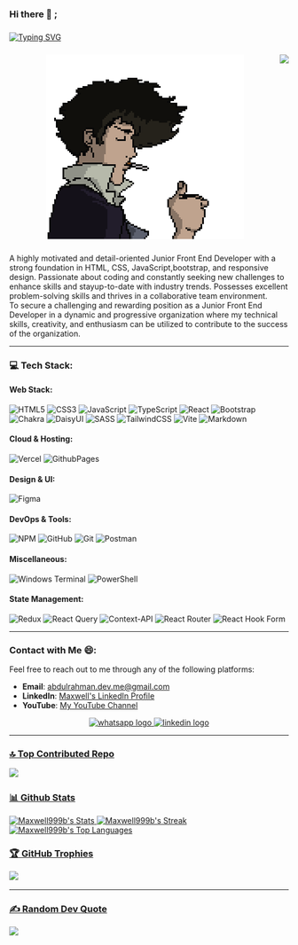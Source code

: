 ### Hi there 👋 ;

###

[![Typing SVG](https://readme-typing-svg.demolab.com?font=Fira+Code&duration=2000&pause=500&color=FF6E96&background=E9FF0700&random=false&width=435&lines=I'm+Abdulrahman+Ahmed;Web+Developer;%3Asmile%3A+live+is+short.+%5E%5E)](https://git.io/typing-svg)

###

<div align="center">
    <span align="right">
<img src="https://komarev.com/ghpvc/?username=Maxwell999b&&style=flat-square" align="right" />
</span>
  <img height="auto" width ="auto"src="https://github.com/Maxwell999b/Assets-files/blob/main/gifs/ezgif.com-gif-maker.gif"  />
</div>

###

<p align="left">A highly motivated and detail-oriented Junior Front End Developer with a strong foundation in HTML, CSS, JavaScript,bootstrap, and responsive design. Passionate about coding and constantly seeking new challenges to enhance skills and stayup-to-date with industry trends. Possesses excellent problem-solving skills and thrives in a collaborative team environment.<br>To secure a challenging and rewarding position as a Junior Front End Developer in a dynamic and progressive organization where my technical skills, creativity, and enthusiasm can be utilized to contribute to the success of the organization.</p>

---
### 💻 Tech Stack:

#### Web Stack:

![HTML5](https://img.shields.io/badge/html5-%23E34F26.svg?style=plastic&logo=html5&logoColor=white) ![CSS3](https://img.shields.io/badge/css3-%231572B6.svg?style=plastic&logo=css3&logoColor=white) ![JavaScript](https://img.shields.io/badge/javascript-%23323330.svg?style=plastic&logo=javascript&logoColor=%23F7DF1E) ![TypeScript](https://img.shields.io/badge/typescript-%23007ACC.svg?style=plastic&logo=typescript&logoColor=white) ![React](https://img.shields.io/badge/react-%2320232a.svg?style=plastic&logo=react&logoColor=%2361DAFB) <!-- ![Angular](https://img.shields.io/badge/angular-%23DD0031.svg?style=plastic&logo=angular&logoColor=white)  ![Vue.js](https://img.shields.io/badge/vue.js-%2335495e.svg?style=plastic&logo=vuedotjs&logoColor=%234FC08D)  ![jQuery](https://img.shields.io/badge/jquery-%230769AD.svg?style=plastic&logo=jquery&logoColor=white) -->  ![Bootstrap](https://img.shields.io/badge/bootstrap-%238511FA.svg?style=plastic&logo=bootstrap&logoColor=white) ![Chakra](https://img.shields.io/badge/chakra-%234ED1C5.svg?style=plastic&logo=chakraui&logoColor=white) ![DaisyUI](https://img.shields.io/badge/daisyui-5A0EF8?style=plastic&logo=daisyui&logoColor=white) ![SASS](https://img.shields.io/badge/SASS-hotpink.svg?style=plastic&logo=SASS&logoColor=white) ![TailwindCSS](https://img.shields.io/badge/tailwindcss-%2338B2AC.svg?style=plastic&logo=tailwind-css&logoColor=white) <!-- ![Webpack](https://img.shields.io/badge/webpack-%238DD6F9.svg?style=plastic&logo=webpack&logoColor=black) ![Babel](https://img.shields.io/badge/Babel-F9DC3e?style=plastic&logo=babel&logoColor=black) --> ![Vite](https://img.shields.io/badge/vite-%23646CFF.svg?style=plastic&logo=vite&logoColor=white) <!-- ![Gulp](https://img.shields.io/badge/GULP-%23CF4647.svg?style=plastic&logo=gulp&logoColor=white) --> ![Markdown](https://img.shields.io/badge/markdown-%23000000.svg?style=plastic&logo=markdown&logoColor=white)
<!--
#### Back-End Stack:

![NodeJS](https://img.shields.io/badge/node.js-6DA55F?style=plastic&logo=node.js&logoColor=white) ![Express.js](https://img.shields.io/badge/express.js-%23404d59.svg?style=plastic&logo=express&logoColor=%2361DAFB) ![NestJS](https://img.shields.io/badge/nestjs-%23E0234E.svg?style=plastic&logo=nestjs&logoColor=white) ![Next JS](https://img.shields.io/badge/Next-black?style=plastic&logo=next.js&logoColor=white) ![Flask](https://img.shields.io/badge/flask-%23000.svg?style=plastic&logo=flask&logoColor=white) ![GraphQL](https://img.shields.io/badge/-GraphQL-E10098?style=plastic&logo=graphql&logoColor=white)

#### Server Stack:

![Apache](https://img.shields.io/badge/apache-%23D42029.svg?style=plastic&logo=apache&logoColor=white) ![Nginx](https://img.shields.io/badge/nginx-%23009639.svg?style=plastic&logo=nginx&logoColor=white)

#### Database Stack:

![MongoDB](https://img.shields.io/badge/MongoDB-%234ea94b.svg?style=plastic&logo=mongodb&logoColor=white) ![MySQL](https://img.shields.io/badge/mysql-4479A1.svg?style=plastic&logo=mysql&logoColor=white) ![Postgres](https://img.shields.io/badge/postgres-%23316192.svg?style=plastic&logo=postgresql&logoColor=white) ![MicrosoftSQLServer](https://img.shields.io/badge/Microsoft%20SQL%20Server-CC2927?style=plastic&logo=microsoft%20sql%20server&logoColor=white)
-->
#### Cloud & Hosting:

<!-- ![Firebase](https://img.shields.io/badge/firebase-a08021?style=plastic&logo=firebase&logoColor=ffcd34) --> 
![Vercel](https://img.shields.io/badge/vercel-%23000000.svg?style=plastic&logo=vercel&logoColor=white) ![GithubPages](https://img.shields.io/badge/github%20pages-121013?style=plastic&logo=github&logoColor=white) 
<!-- ![Heroku](https://img.shields.io/badge/heroku-%23430098.svg?style=plastic&logo=heroku&logoColor=white) ![Netlify](https://img.shields.io/badge/netlify-%23000000.svg?style=plastic&logo=netlify&logoColor=#00C7B7) -->

<!-- ![Cloudflare](https://img.shields.io/badge/Cloudflare-F38020?style=plastic&logo=Cloudflare&logoColor=white) -->
<!--
#### Mobile & Desktop:

![React Native](https://img.shields.io/badge/react_native-%2320232a.svg?style=plastic&logo=react&logoColor=%2361DAFB) ![Electron.js](https://img.shields.io/badge/Electron-191970?style=plastic&logo=Electron&logoColor=white)
-->
#### Design & UI:
<!--
![Sketch](https://img.shields.io/badge/Sketch-FFB387?style=plastic&logo=sketch&logoColor=black) ![Framer](https://img.shields.io/badge/Framer-black?style=plastic&logo=framer&logoColor=blue) -->
![Figma](https://img.shields.io/badge/figma-%23F24E1E.svg?style=plastic&logo=figma&logoColor=white)
<!-- ![Adobe XD](https://img.shields.io/badge/Adobe%20XD-470137?style=plastic&logo=Adobe%20XD&logoColor=#FF61F6) 
 ![Adobe Photoshop](https://img.shields.io/badge/adobe%20photoshop-%2331A8FF.svg?style=plastic&logo=adobe%20photoshop&logoColor=white) ![Adobe After Effects](https://img.shields.io/badge/Adobe%20After%20Effects-9999FF.svg?style=plastic&logo=Adobe%20After%20Effects&logoColor=white) ![Adobe Premiere Pro](https://img.shields.io/badge/Adobe%20Premiere%20Pro-9999FF.svg?style=plastic&logo=Adobe%20Premiere%20Pro&logoColor=white) ![Adobe](https://img.shields.io/badge/adobe-%23FF0000.svg?style=plastic&logo=adobe&logoColor=white) ![Adobe Acrobat Reader](https://img.shields.io/badge/Adobe%20Acrobat%20Reader-EC1C24.svg?style=plastic&logo=Adobe%20Acrobat%20Reader&logoColor=white) -->

#### DevOps & Tools:

![NPM](https://img.shields.io/badge/NPM-%23CB3837.svg?style=plastic&logo=npm&logoColor=white) ![GitHub](https://img.shields.io/badge/github-%23121011.svg?style=plastic&logo=github&logoColor=white) ![Git](https://img.shields.io/badge/git-%23F05033.svg?style=plastic&logo=git&logoColor=white) ![Postman](https://img.shields.io/badge/Postman-FF6C37?style=plastic&logo=postman&logoColor=white) 
<!-- ![Yarn](https://img.shields.io/badge/yarn-%232C8EBB.svg?style=plastic&logo=yarn&logoColor=white) -->

<!-- ![ESLint](https://img.shields.io/badge/ESLint-4B3263?style=plastic&logo=eslint&logoColor=white) ![Jira](https://img.shields.io/badge/jira-%230A0FFF.svg?style=plastic&logo=jira&logoColor=white) ![Notion](https://img.shields.io/badge/Notion-%23000000.svg?style=plastic&logo=notion&logoColor=white) -->

#### Miscellaneous:

![Windows Terminal](https://img.shields.io/badge/Windows%20Terminal-%234D4D4D.svg?style=plastic&logo=windows-terminal&logoColor=white) ![PowerShell](https://img.shields.io/badge/PowerShell-%235391FE.svg?style=plastic&logo=powershell&logoColor=white)
<!-- ![Shell Script](https://img.shields.io/badge/shell_script-%23121011.svg?style=plastic&logo=gnu-bash&logoColor=white) ![YAML](https://img.shields.io/badge/yaml-%23ffffff.svg?style=plastic&logo=yaml&logoColor=151515) ![TOR](https://img.shields.io/badge/tor-%237E4798.svg?style=plastic&logo=tor-project&logoColor=white) -->
<!--
#### Frameworks:

![Next JS](https://img.shields.io/badge/Next-black?style=plastic&logo=next.js&logoColor=white) ![Remix](https://img.shields.io/badge/remix-%23000.svg?style=plastic&logo=remix&logoColor=white) ![Gatsby](https://img.shields.io/badge/Gatsby-%23663399.svg?style=plastic&logo=gatsby&logoColor=white) ![Astro](https://img.shields.io/badge/astro-%232C2052.svg?style=plastic&logo=astro&logoColor=white) ![Bun](https://img.shields.io/badge/Bun-%23000000.svg?style=plastic&logo=bun&logoColor=white)
-->
#### State Management:

![Redux](https://img.shields.io/badge/redux-%23593d88.svg?style=plastic&logo=redux&logoColor=white) ![React Query](https://img.shields.io/badge/-React%20Query-FF4154?style=plastic&logo=react%20query&logoColor=white) ![Context-API](https://img.shields.io/badge/Context--Api-000000?style=plastic&logo=react) ![React Router](https://img.shields.io/badge/React_Router-CA4245?style=plastic&logo=react-router&logoColor=white) ![React Hook Form](https://img.shields.io/badge/React%20Hook%20Form-%23EC5990.svg?style=plastic&logo=reacthookform&logoColor=white)
<!--
###

<div align="center">
  <img src="https://skillicons.dev/icons?i=html" height="30" alt="html5 logo"  />
  <img width="12" />
  <img src="https://skillicons.dev/icons?i=css" height="30" alt="css3 logo"  />
  <img width="12" />
  <img src="https://skillicons.dev/icons?i=js" height="30" alt="javascript logo"  />
  <img width="12" />
  <img src="https://cdn.simpleicons.org/typescript/3178C6" height="30" alt="typescript logo"  />
  <img width="12" />
  <img src="https://skillicons.dev/icons?i=jquery" height="30" alt="jquery logo"  />
  <img width="12" />
  <img src="https://skillicons.dev/icons?i=bootstrap" height="30" alt="bootstrap logo"  />
  <img width="12" />
  <img src="https://skillicons.dev/icons?i=tailwind" height="30" alt="tailwindcss logo"  />
  <img width="12" />
  <img src="https://skillicons.dev/icons?i=sass" height="30" alt="sass logo"  />
  <img width="12" />
  <img src="https://skillicons.dev/icons?i=react" height="30" alt="react logo"  />
  <img width="12" />
  <img src="https://skillicons.dev/icons?i=nextjs" height="30" alt="nextjs logo"  />
  <img width="12" />
  <img src="https://skillicons.dev/icons?i=md" height="30" alt="markdown logo"  />
  <img width="12" />
  <img src="https://skillicons.dev/icons?i=git" height="30" alt="git logo"  />
  <img width="12" />
  <img src="https://cdn.jsdelivr.net/gh/devicons/devicon/icons/npm/npm-original-wordmark.svg" height="30" alt="npm logo"  />
  <img width="12" />
  <img src="https://cdn.simpleicons.org/adobephotoshop/31A8FF" height="30" alt="photoshop logo"  />
  <img width="12" />
  <img src="https://skillicons.dev/icons?i=wordpress" height="30" alt="wordpress logo"  />
  <img width="12" />
  <img src="https://cdn.simpleicons.org/googlechrome/4285F4" height="30" alt="chrome logo"  />
  <img width="12" />
  <img src="https://cdn.simpleicons.org/windows/0078D6" height="30" alt="windows8 logo"  />
  <img width="12" />
  <img src="https://skillicons.dev/icons?i=linux" height="30" alt="linux logo"  />
</div>
-->
---
### Contact with Me 😄:

Feel free to reach out to me through any of the following platforms:

- **Email**: [abdulrahman.dev.me@gmail.com](mailto:abdulrahman.dev.me@gmail.com)
- **LinkedIn**: [Maxwell's LinkedIn Profile](https://www.linkedin.com/in/maxwell999b/)
- **YouTube**: [My YouTube Channel](https://www.youtube.com/channel/UCpfl-NIdQqk_gKvpRlDyTEQ)


<div align="center">
  <a href="https://api.whatsapp.com/send?phone=201005059834" target="_blank">
    <img src="https://img.shields.io/static/v1?message=Whatsapp&logo=whatsapp&label=&color=25D366&logoColor=white&labelColor=&style=for-the-badge" height="25" alt="whatsapp logo"  />
  </a>
  <a href="https://www.linkedin.com/in/maxwell999b/" target="_blank">
    <img src="https://img.shields.io/static/v1?message=LinkedIn&logo=linkedin&label=&color=0077B5&logoColor=white&labelColor=&style=for-the-badge" height="25" alt="linkedin logo"  />
        <!--
  </a>
  <a href="https://www.behance.net/maxwell999b" target="_blank">
    <img src="https://img.shields.io/static/v1?message=Behance&logo=behance&label=&color=1769ff&logoColor=white&labelColor=&style=for-the-badge" height="25" alt="behance logo"  />
  </a>
  <a href="https://codepen.io/Maxwell999b" target="_blank">
    <img src="https://img.shields.io/static/v1?message=Codepen&logo=codepen&label=&color=000000&logoColor=white&labelColor=&style=for-the-badge" height="25" alt="codepen logo"  />
  </a>
  <a href="https://medium.com/@maxwell999b" target="_blank">
    <img src="https://img.shields.io/static/v1?message=Medium&logo=medium&label=&color=12100E&logoColor=white&labelColor=&style=for-the-badge" height="25" alt="medium logo"  />
  </a>
      -->
</div>

---
### 🔝 Top Contributed Repo
![](https://github-contributor-stats.vercel.app/api?username=Maxwell999b&limit=5&theme=radical&combine_all_yearly_contributions=true)

### 📊 Github Stats 

![Maxwell999b's Stats](https://github-readme-stats.vercel.app/api?username=Maxwell999b&theme=dracula&show_icons=true&hide_border=true&count_private=true)
![Maxwell999b's Streak](https://github-readme-streak-stats.herokuapp.com/?user=Maxwell999b&theme=dracula&hide_border=true)
![Maxwell999b's Top Languages](https://github-readme-stats.vercel.app/api/top-langs/?username=Maxwell999b&theme=dracula&show_icons=true&hide_border=true&layout=compact)

### 🏆 GitHub Trophies
![](https://github-profile-trophy.vercel.app/?username=Maxwell999b&theme=radical&no-frame=false&no-bg=true&margin-w=4)

---
### ✍️ Random Dev Quote
![](https://quotes-github-readme.vercel.app/api?type=horizontal&theme=radical)
